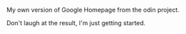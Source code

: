 My own version of Google Homepage from the odin project.

Don't laugh at the result, I'm just getting started.
